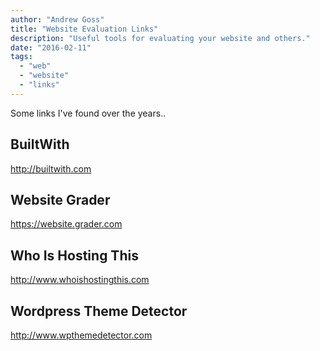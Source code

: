 ```yaml
---
author: "Andrew Goss"
title: "Website Evaluation Links"
description: "Useful tools for evaluating your website and others."
date: "2016-02-11"
tags:
  - "web"
  - "website"
  - "links"
---
```


Some links I've found over the years..

BuiltWith
---------

http://builtwith.com

Website Grader
--------------

https://website.grader.com

Who Is Hosting This
-------------------

http://www.whoishostingthis.com

Wordpress Theme Detector
------------------------

http://www.wpthemedetector.com